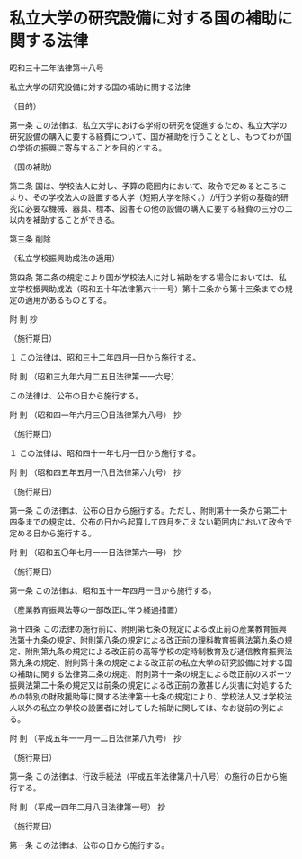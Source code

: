 # 私立大学の研究設備に対する国の補助に関する法律

昭和三十二年法律第十八号

私立大学の研究設備に対する国の補助に関する法律

（目的）

第一条 この法律は、私立大学における学術の研究を促進するため、私立大学の研究設備の購入に要する経費について、国が補助を行うこととし、もつてわが国の学術の振興に寄与することを目的とする。

（国の補助）

第二条 国は、学校法人に対し、予算の範囲内において、政令で定めるところにより、その学校法人の設置する大学（短期大学を除く。）が行う学術の基礎的研究に必要な機械、器具、標本、図書その他の設備の購入に要する経費の三分の二以内を補助することができる。

第三条 削除

（私立学校振興助成法の適用）

第四条 第二条の規定により国が学校法人に対し補助をする場合においては、私立学校振興助成法（昭和五十年法律第六十一号）第十二条から第十三条までの規定の適用があるものとする。

附 則 抄

（施行期日）

１ この法律は、昭和三十二年四月一日から施行する。

附 則 （昭和三九年六月二五日法律第一一六号）

この法律は、公布の日から施行する。

附 則 （昭和四一年六月三〇日法律第九八号） 抄

（施行期日）

１ この法律は、昭和四十一年七月一日から施行する。

附 則 （昭和四五年五月一八日法律第六九号） 抄

（施行期日）

第一条 この法律は、公布の日から施行する。ただし、附則第十一条から第二十四条までの規定は、公布の日から起算して四月をこえない範囲内において政令で定める日から施行する。

附 則 （昭和五〇年七月一一日法律第六一号） 抄

（施行期日）

第一条 この法律は、昭和五十一年四月一日から施行する。

（産業教育振興法等の一部改正に伴う経過措置）

第十四条 この法律の施行前に、附則第七条の規定による改正前の産業教育振興法第十九条の規定、附則第八条の規定による改正前の理科教育振興法第九条の規定、附則第九条の規定による改正前の高等学校の定時制教育及び通信教育振興法第九条の規定、附則第十条の規定による改正前の私立大学の研究設備に対する国の補助に関する法律第二条の規定、附則第十一条の規定による改正前のスポーツ振興法第二十条の規定又は前条の規定による改正前の激甚じん災害に対処するための特別の財政援助等に関する法律第十七条の規定により、学校法人又は学校法人以外の私立の学校の設置者に対してした補助に関しては、なお従前の例による。

附 則 （平成五年一一月一二日法律第八九号） 抄

（施行期日）

第一条 この法律は、行政手続法（平成五年法律第八十八号）の施行の日から施行する。

附 則 （平成一四年二月八日法律第一号） 抄

（施行期日）

第一条 この法律は、公布の日から施行する。
